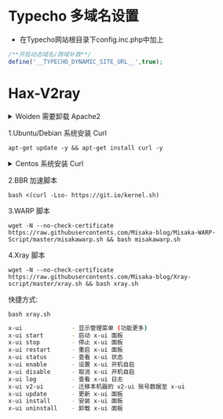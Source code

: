 # Typecho 多域名设置
* 在Typecho网站根目录下config.inc.php中加上

```php
/**开启动态域名/跨域补救**/
define('__TYPECHO_DYNAMIC_SITE_URL__',true);
```

# Hax-V2ray

<details>
    <summary>Woiden 需要卸载 Apache2</summary>
    
```shell
service apache2 stop 
systemctl disable apache2
```
    
</details>

1.Ubuntu/Debian 系统安装 Curl

```shell
apt-get update -y && apt-get install curl -y
```

<details>
    <summary>Centos 系统安装 Curl</summary>
    
```shell
yum update -y && yum install curl -y
```
    
</details>

2.BBR 加速脚本

```shell
bash <(curl -Lso- https://git.io/kernel.sh)
```

3.WARP 脚本
```shell
wget -N --no-check-certificate https://raw.githubusercontents.com/Misaka-blog/Misaka-WARP-Script/master/misakawarp.sh && bash misakawarp.sh
```

4.Xray 脚本
```shell
wget -N --no-check-certificate https://raw.githubusercontents.com/Misaka-blog/Xray-script/master/xray.sh && bash xray.sh
```

快捷方式:
```shell
bash xray.sh
```

```sh
x-ui              - 显示管理菜单 (功能更多)
x-ui start        - 启动 x-ui 面板
x-ui stop         - 停止 x-ui 面板
x-ui restart      - 重启 x-ui 面板
x-ui status       - 查看 x-ui 状态
x-ui enable       - 设置 x-ui 开机自启
x-ui disable      - 取消 x-ui 开机自启
x-ui log          - 查看 x-ui 日志
x-ui v2-ui        - 迁移本机器的 v2-ui 账号数据至 x-ui
x-ui update       - 更新 x-ui 面板
x-ui install      - 安装 x-ui 面板
x-ui uninstall    - 卸载 x-ui 面板

```
